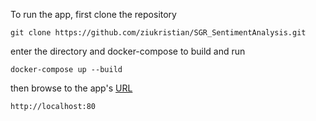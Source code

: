 To run the app, first clone the repository

```
git clone https://github.com/ziukristian/SGR_SentimentAnalysis.git
```

enter the directory and docker-compose to build and run

```
docker-compose up --build
```

then browse to the app's [URL](http://localhost:80)

```
http://localhost:80
```
